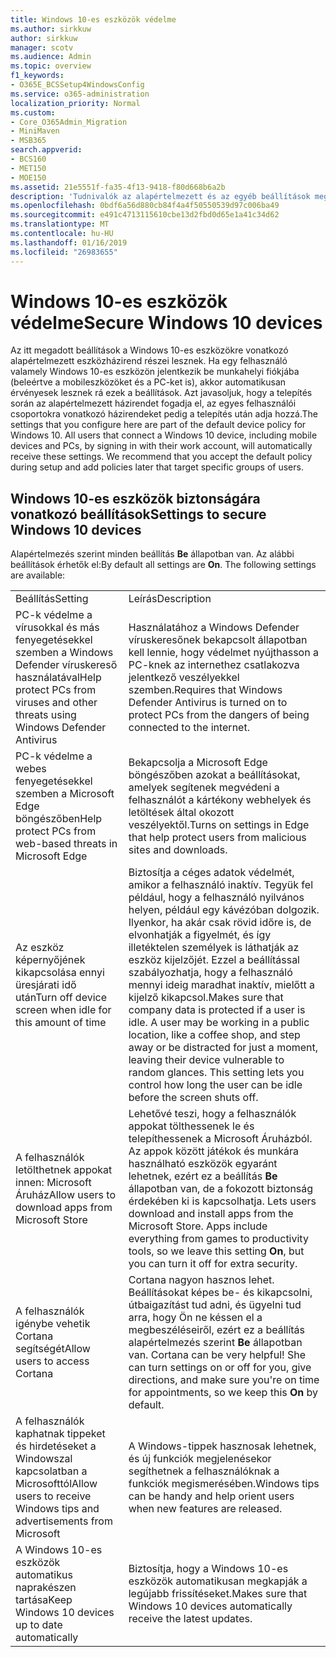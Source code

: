 ```yaml
---
title: Windows 10-es eszközök védelme
ms.author: sirkkuw
author: sirkkuw
manager: scotv
ms.audience: Admin
ms.topic: overview
f1_keywords:
- O365E_BCSSetup4WindowsConfig
ms.service: o365-administration
localization_priority: Normal
ms.custom:
- Core_O365Admin_Migration
- MiniMaven
- MSB365
search.appverid:
- BCS160
- MET150
- MOE150
ms.assetid: 21e5551f-fa35-4f13-9418-f80d668b6a2b
description: 'Tudnivalók az alapértelmezett és az egyéb beállítások megadása Windows 10 eszközök biztonságos. '
ms.openlocfilehash: 0bdf6a56d880cb84f4a4f50550539d97c006ba49
ms.sourcegitcommit: e491c4713115610cbe13d2fbd0d65e1a41c34d62
ms.translationtype: MT
ms.contentlocale: hu-HU
ms.lasthandoff: 01/16/2019
ms.locfileid: "26983655"
---
```

# <a name="secure-windows-10-devices"></a><span data-ttu-id="9a381-103">Windows 10-es eszközök védelme</span><span class="sxs-lookup"><span data-stu-id="9a381-103">Secure Windows 10 devices</span></span>

<span data-ttu-id="9a381-p101">Az itt megadott beállítások a Windows 10-es eszközökre vonatkozó alapértelmezett eszközházirend részei lesznek. Ha egy felhasználó valamely Windows 10-es eszközön jelentkezik be munkahelyi fiókjába (beleértve a mobileszközöket és a PC-ket is), akkor automatikusan érvényesek lesznek rá ezek a beállítások. Azt javasoljuk, hogy a telepítés során az alapértelmezett házirendet fogadja el, az egyes felhasználói csoportokra vonatkozó házirendeket pedig a telepítés után adja hozzá.</span><span class="sxs-lookup"><span data-stu-id="9a381-p101">The settings that you configure here are part of the default device policy for Windows 10. All users that connect a Windows 10 device, including mobile devices and PCs, by signing in with their work account, will automatically receive these settings. We recommend that you accept the default policy during setup and add policies later that target specific groups of users.</span></span>
  
## <a name="settings-to-secure-windows-10-devices"></a><span data-ttu-id="9a381-107">Windows 10-es eszközök biztonságára vonatkozó beállítások</span><span class="sxs-lookup"><span data-stu-id="9a381-107">Settings to secure Windows 10 devices</span></span>

<span data-ttu-id="9a381-p102">Alapértelmezés szerint minden beállítás **Be** állapotban van. Az alábbi beállítások érhetők el:</span><span class="sxs-lookup"><span data-stu-id="9a381-p102">By default all settings are **On**. The following settings are available:</span></span>
  
|||
|:-----|:-----|
|<span data-ttu-id="9a381-110">Beállítás</span><span class="sxs-lookup"><span data-stu-id="9a381-110">Setting</span></span>  <br/> |<span data-ttu-id="9a381-111">Leírás</span><span class="sxs-lookup"><span data-stu-id="9a381-111">Description</span></span>  <br/> |
|<span data-ttu-id="9a381-112">PC-k védelme a vírusokkal és más fenyegetésekkel szemben a Windows Defender víruskereső használatával</span><span class="sxs-lookup"><span data-stu-id="9a381-112">Help protect PCs from viruses and other threats using Windows Defender Antivirus</span></span>  <br/> |<span data-ttu-id="9a381-113">Használatához a Windows Defender víruskeresőnek bekapcsolt állapotban kell lennie, hogy védelmet nyújthasson a PC-knek az internethez csatlakozva jelentkező veszélyekkel szemben.</span><span class="sxs-lookup"><span data-stu-id="9a381-113">Requires that Windows Defender Antivirus is turned on to protect PCs from the dangers of being connected to the internet.</span></span>  <br/> |
|<span data-ttu-id="9a381-114">PC-k védelme a webes fenyegetésekkel szemben a Microsoft Edge böngészőben</span><span class="sxs-lookup"><span data-stu-id="9a381-114">Help protect PCs from web-based threats in Microsoft Edge</span></span>  <br/> |<span data-ttu-id="9a381-115">Bekapcsolja a Microsoft Edge böngészőben azokat a beállításokat, amelyek segítenek megvédeni a felhasználót a kártékony webhelyek és letöltések által okozott veszélyektől.</span><span class="sxs-lookup"><span data-stu-id="9a381-115">Turns on settings in Edge that help protect users from malicious sites and downloads.</span></span>  <br/> |
|<span data-ttu-id="9a381-116">Az eszköz képernyőjének kikapcsolása ennyi üresjárati idő után</span><span class="sxs-lookup"><span data-stu-id="9a381-116">Turn off device screen when idle for this amount of time</span></span>  <br/> |<span data-ttu-id="9a381-p103">Biztosítja a céges adatok védelmét, amikor a felhasználó inaktív. Tegyük fel például, hogy a felhasználó nyilvános helyen, például egy kávézóban dolgozik. Ilyenkor, ha akár csak rövid időre is, de elvonhatják a figyelmét, és így illetéktelen személyek is láthatják az eszköz kijelzőjét. Ezzel a beállítással szabályozhatja, hogy a felhasználó mennyi ideig maradhat inaktív, mielőtt a kijelző kikapcsol.</span><span class="sxs-lookup"><span data-stu-id="9a381-p103">Makes sure that company data is protected if a user is idle. A user may be working in a public location, like a coffee shop, and step away or be distracted for just a moment, leaving their device vulnerable to random glances. This setting lets you control how long the user can be idle before the screen shuts off.</span></span>  <br/> |
|<span data-ttu-id="9a381-120">A felhasználók letölthetnek appokat innen: Microsoft Áruház</span><span class="sxs-lookup"><span data-stu-id="9a381-120">Allow users to download apps from Microsoft Store</span></span>  <br/> |<span data-ttu-id="9a381-p104">Lehetővé teszi, hogy a felhasználók appokat tölthessenek le és telepíthessenek a Microsoft Áruházból. Az appok között játékok és munkára használható eszközök egyaránt lehetnek, ezért ez a beállítás **Be** állapotban van, de a fokozott biztonság érdekében ki is kapcsolhatja.  </span><span class="sxs-lookup"><span data-stu-id="9a381-p104">Lets users download and install apps from the Microsoft Store. Apps include everything from games to productivity tools, so we leave this setting **On**, but you can turn it off for extra security.  </span></span><br/> |
|<span data-ttu-id="9a381-123">A felhasználók igénybe vehetik Cortana segítségét</span><span class="sxs-lookup"><span data-stu-id="9a381-123">Allow users to access Cortana</span></span>  <br/> |<span data-ttu-id="9a381-p105">Cortana nagyon hasznos lehet. Beállításokat képes be- és kikapcsolni, útbaigazítást tud adni, és ügyelni tud arra, hogy Ön ne késsen el a megbeszéléseiről, ezért ez a beállítás alapértelmezés szerint **Be** állapotban van.  </span><span class="sxs-lookup"><span data-stu-id="9a381-p105">Cortana can be very helpful! She can turn settings on or off for you, give directions, and make sure you're on time for appointments, so we keep this **On** by default.  </span></span><br/> |
|<span data-ttu-id="9a381-126">A felhasználók kaphatnak tippeket és hirdetéseket a Windowszal kapcsolatban a Microsofttól</span><span class="sxs-lookup"><span data-stu-id="9a381-126">Allow users to receive Windows tips and advertisements from Microsoft</span></span>  <br/> |<span data-ttu-id="9a381-127">A Windows-tippek hasznosak lehetnek, és új funkciók megjelenésekor segíthetnek a felhasználóknak a funkciók megismerésében.</span><span class="sxs-lookup"><span data-stu-id="9a381-127">Windows tips can be handy and help orient users when new features are released.</span></span>  <br/> |
|<span data-ttu-id="9a381-128">A Windows 10-es eszközök automatikus naprakészen tartása</span><span class="sxs-lookup"><span data-stu-id="9a381-128">Keep Windows 10 devices up to date automatically</span></span>  <br/> |<span data-ttu-id="9a381-129">Biztosítja, hogy a Windows 10-es eszközök automatikusan megkapják a legújabb frissítéseket.</span><span class="sxs-lookup"><span data-stu-id="9a381-129">Makes sure that Windows 10 devices automatically receive the latest updates.</span></span>  <br/> |
   

